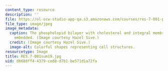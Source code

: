 ```yaml
---
content_type: resource
description: ''
file: https://ol-ocw-studio-app-qa.s3.amazonaws.com/courses/res-7-001-pre-7-01-getting-up-to-speed-in-biology-summer-2019/d6688ff44379ced8d7b1be571d1a72fa_RES.7-001sum19.jpg
file_type: image/jpeg
image_metadata:
  caption: The phospholopid bilayer with cholesterol and integral membrane proteins
    embedded. (Image courtesy Hazel Sive.)
  credit: (Image courtesy Hazel Sive.)
  image-alt: Colorful shapes representing cell structures.
resourcetype: Image
title: RES.7-001sum19.jpg
uid: d6688ff4-4379-ced8-d7b1-be571d1a72fa
---
```

